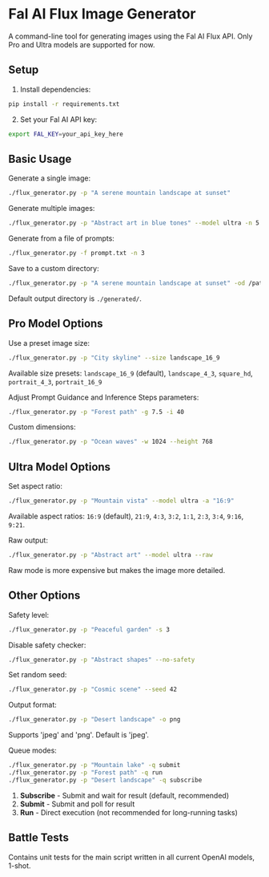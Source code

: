 # Fal AI Flux Image Generator

A command-line tool for generating images using the Fal AI Flux API. Only Pro and Ultra models are supported for now.

## Setup

1. Install dependencies:
```bash
pip install -r requirements.txt
```

2. Set your Fal AI API key:
```bash
export FAL_KEY=your_api_key_here
```

## Basic Usage

Generate a single image:
```bash
./flux_generator.py -p "A serene mountain landscape at sunset"
```

Generate multiple images:
```bash
./flux_generator.py -p "Abstract art in blue tones" --model ultra -n 5
```

Generate from a file of prompts:
```bash
./flux_generator.py -f prompt.txt -n 3
```

Save to a custom directory:
```bash
./flux_generator.py -p "A serene mountain landscape at sunset" -od /path/to/output
``` 

Default output directory is `./generated/`.

## Pro Model Options

Use a preset image size:
```bash
./flux_generator.py -p "City skyline" --size landscape_16_9
```

Available size presets: `landscape_16_9` (default), `landscape_4_3`, `square_hd`, `portrait_4_3`, `portrait_16_9`

Adjust Prompt Guidance and Inference Steps parameters:
```bash
./flux_generator.py -p "Forest path" -g 7.5 -i 40
```

Custom dimensions:
```bash
./flux_generator.py -p "Ocean waves" -w 1024 --height 768
```

## Ultra Model Options

Set aspect ratio:
```bash
./flux_generator.py -p "Mountain vista" --model ultra -a "16:9"
```

Available aspect ratios: `16:9` (default), `21:9`,  `4:3`, `3:2`, `1:1`, `2:3`, `3:4`, `9:16`, `9:21`.

Raw output:
```bash
./flux_generator.py -p "Abstract art" --model ultra --raw
```

Raw mode is more expensive but makes the image more detailed.

## Other Options

Safety level:
```bash
./flux_generator.py -p "Peaceful garden" -s 3
```

Disable safety checker:
```bash
./flux_generator.py -p "Abstract shapes" --no-safety
```

Set random seed:
```bash
./flux_generator.py -p "Cosmic scene" --seed 42
```

Output format:
```bash
./flux_generator.py -p "Desert landscape" -o png
```
Supports 'jpeg' and 'png'. Default is 'jpeg'.

Queue modes:
```bash
./flux_generator.py -p "Mountain lake" -q submit
./flux_generator.py -p "Forest path" -q run
./flux_generator.py -p "Desert landscape" -q subscribe
```

1. **Subscribe** - Submit and wait for result (default, recommended)
2. **Submit** - Submit and poll for result
3. **Run** - Direct execution (not recommended for long-running tasks)

## Battle Tests

Contains unit tests for the main script written in all current OpenAI models, 1-shot.